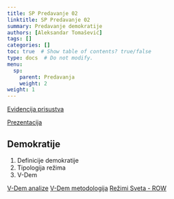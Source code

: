 ```yaml
---
title: SP Predavanje 02
linktitle: SP Predavanje 02
summary: Predavanje demokratije
authors: [Aleksandar Tomašević]
tags: []
categories: []
toc: true  # Show table of contents? true/false
type: docs  # Do not modify.
menu:
  sp:
    parent: Predavanja
    weight: 2
weight: 1
---
```


[Evidencija prisustva](https://forms.gle/KzYruv84nTmFbk6e6)

[Prezentacija](https://s.atomasevic.com/files/sp-02-p.pdf)

## Demokratije

1. Definicije demokratije
2. Tipologija režima
3. V-Dem


[V-Dem analize](https://www.v-dem.net/en/analysis/)
[V-Dem metodologija](https://www.v-dem.net/media/filer_public/2b/e8/2be80341-348e-453e-b766-e74f314155d2/v-dem_methodology_v9.pdf)
[Režimi Sveta - ROW](https://www.v-dem.net/files/5/Regimes%20of%20the%20World%20-%20Final.pdf)

